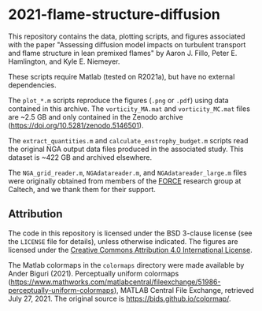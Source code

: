 # 2021-flame-structure-diffusion

This repository contains the data, plotting scripts, and figures associated with the paper "Assessing diffusion model impacts on turbulent transport and flame structure in lean premixed flames" by Aaron J. Fillo, Peter E. Hamlington, and Kyle E. Niemeyer.

These scripts require Matlab (tested on R2021a), but have no external dependencies.

The `plot_*.m` scripts reproduce the figures (`.png` or `.pdf`) using data contained in this archive. The `vorticity_MA.mat` and `vorticity_MC.mat` files are ~2.5 GB and only contained in the Zenodo archive (<https://doi.org/10.5281/zenodo.5146501>).

The `extract_quantities.m` and `calculate_enstrophy_budget.m` scripts read the original NGA
output data files produced in the associated study. This dataset is ~422 GB and archived elsewhere.

The `NGA_grid_reader.m`, `NGAdatareader.m`, and `NGAdatareader_large.m` files were originally 
obtained from members of the [FORCE](https://www.theforce.caltech.edu) research group at Caltech,
and we thank them for their support.

## Attribution

The code in this repository is licensed under the BSD 3-clause license (see the `LICENSE` file
for details), unless otherwise indicated. The figures are licensed under the [Creative Commons Attribution 4.0 International License](http://creativecommons.org/licenses/by/4.0/).

The Matlab colormaps in the `colormaps` directory were made available by Ander Biguri (2021). Perceptually uniform colormaps (<https://www.mathworks.com/matlabcentral/fileexchange/51986-perceptually-uniform-colormaps>), MATLAB Central File Exchange, retrieved July 27, 2021. The original source is <https://bids.github.io/colormap/>.
